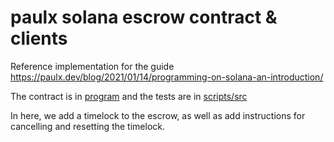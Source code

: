 # paulx solana escrow contract & clients

Reference implementation for the guide https://paulx.dev/blog/2021/01/14/programming-on-solana-an-introduction/

The contract is in [program](program) and the tests are in [scripts/src](scripts/src)

In here, we add a timelock to the escrow, as well as add instructions for cancelling and resetting the timelock.
